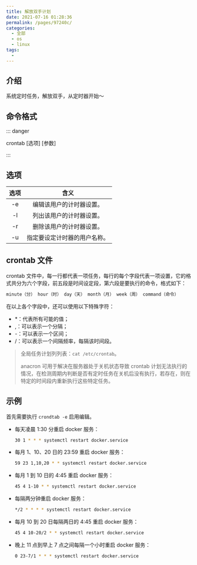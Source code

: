 ```yaml
---
title: 解放双手计划
date: 2021-07-16 01:28:36
permalink: /pages/97240c/
categories: 
  - 全部
  - os
  - linux
tags: 
  - 
---
```


## 介绍

系统定时任务，解放双手，从定时器开始～



## 命令格式

::: danger

crontab [选项] [参数]

:::



## 选项

| 选项 |             含义             |
| :--: | :--------------------------: |
|  -e  |   编辑该用户的计时器设置。   |
|  -l  |   列出该用户的计时器设置。   |
|  -r  |   删除该用户的计时器设置。   |
|  -u  | 指定要设定计时器的用户名称。 |



## crontab 文件

crontab 文件中，每一行都代表一项任务，每行的每个字段代表一项设置，它的格式共分为六个字段，前五段是时间设定段，第六段是要执行的命令，格式如下：

```bash
minute（分） hour（时） day（天） month（月） week（周） command（命令）
```

在以上各个字段中，还可以使用以下特殊字符：

+ *：代表所有可能的值；
+ ,：可以表示一个分隔；
+ -：可以表示一个区间；
+ /：可以表示一个间隔频率，每隔该时间段。

> 全局任务计划列列表：`cat /etc/crontab`。
>
> anacron 可用于解决在服务器处于关机状态导致 crontab 计划无法执行的情况，在检测周期内判断是否有定时任务在关机后没有执行，若存在，则在特定的时间段内重新执行这些特定任务。



## 示例

首先需要执行 `crondtab -e` 启用编辑。

+ 每天凌晨 1:30 分重启 docker 服务：

  ```bash
  30 1 * * * systemctl restart docker.service
  ```

+ 每月 1、10、20 日的 23:59 重启 docker 服务：

  ```bash
  59 23 1,10,20 * * systemctl restart docker.service
  ```

+ 每月 1 到 10 日的 4:45 重启 docker 服务：

  ```bash
  45 4 1-10 * * systemctl restart docker.service
  ```

+ 每隔两分钟重启 docker 服务：

  ```bash
  */2 * * * * systemctl restart docker.service
  ```

+ 每月 10 到 20 日每隔两日的 4:45 重启 docker 服务：

  ```bash
  45 4 10-20/2 * * systemctl restart docker.service
  ```

+ 晚上 11 点到早上 7 点之间每隔一个小时重启 docker 服务：

  ```bash
  0 23-7/1 * * * systemctl restart docker.service
  ```





